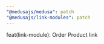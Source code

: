 ```yaml
---
"@medusajs/medusa": patch
"@medusajs/link-modules": patch
---
```


feat(link-module): Order Product link

